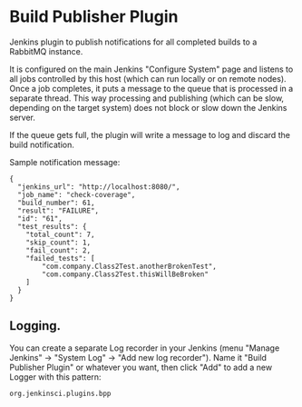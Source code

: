 # Build Publisher Plugin

Jenkins plugin to publish notifications for all completed builds to a RabbitMQ instance.

It is configured on the main Jenkins "Configure System" page and listens to all jobs controlled by this host
(which can run locally or on remote nodes).
Once a job completes, it puts a message to the queue that is processed in a separate thread. 
This way processing and publishing (which can be slow, depending on the target system) does not block or slow down
the Jenkins server.

If the queue gets full, the plugin will write a message to log and discard the build notification.  

Sample notification message:

    {
      "jenkins_url": "http://localhost:8080/",
      "job_name": "check-coverage",
      "build_number": 61,
      "result": "FAILURE",
      "id": "61",
      "test_results": {
        "total_count": 7,
        "skip_count": 1,
        "fail_count": 2,
        "failed_tests": [
            "com.company.Class2Test.anotherBrokenTest",
            "com.company.Class2Test.thisWillBeBroken"
        ]
      }
    }

## Logging.

You can create a separate Log recorder in your Jenkins (menu "Manage Jenkins" -> "System Log" -> "Add new log recorder"). 
Name it "Build Publisher Plugin" or whatever you want, then click "Add" to add a new Logger with this pattern:

    org.jenkinsci.plugins.bpp  


